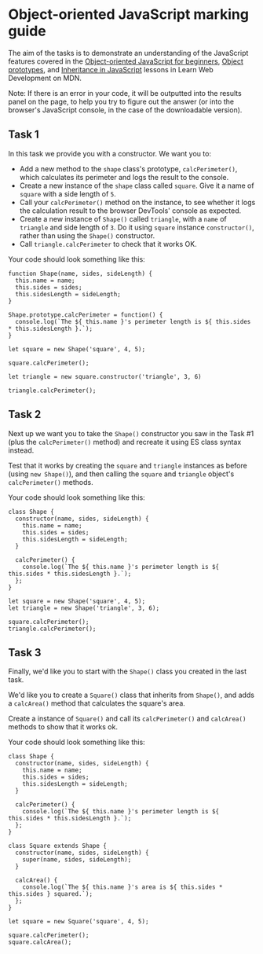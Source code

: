 # Object-oriented JavaScript marking guide

The aim of the tasks is to demonstrate an understanding of the JavaScript features covered in the [Object-oriented JavaScript for beginners](https://wiki.developer.mozilla.org/en-US/docs/Learn/JavaScript/Objects/Object-oriented_JS), [Object prototypes](https://wiki.developer.mozilla.org/en-US/docs/Learn/JavaScript/Objects/Object_prototypes), and [Inheritance in JavaScript](https://wiki.developer.mozilla.org/en-US/docs/Learn/JavaScript/Objects/Inheritance) lessons in Learn Web Development on MDN.

Note: If there is an error in your code, it will be outputted into the results panel on the page, to help you try to figure out the answer (or into the browser's JavaScript console, in the case of the downloadable version).

## Task 1

In this task we provide you with a constructor. We want you to:

* Add a new method to the `shape` class's prototype, `calcPerimeter()`, which calculates its perimeter and logs the result to the console.
* Create a new instance of the `shape` class called `square`. Give it a name of `square` with a side length of `5`.
* Call your `calcPerimeter()` method on the instance, to see whether it logs the calculation result to the browser DevTools' console as expected.
* Create a new instance of `Shape()` called `triangle`, with a `name` of `triangle` and side length of `3`. Do it using `square` instance `constructor()`, rather than using the `Shape()` constructor.
* Call `triangle.calcPerimeter` to check that it works OK.

Your code should look something like this:

```
function Shape(name, sides, sideLength) {
  this.name = name;
  this.sides = sides;
  this.sidesLength = sideLength;
}

Shape.prototype.calcPerimeter = function() {
  console.log(`The ${ this.name }'s perimeter length is ${ this.sides * this.sidesLength }.`);
}

let square = new Shape('square', 4, 5);

square.calcPerimeter();

let triangle = new square.constructor('triangle', 3, 6)

triangle.calcPerimeter();
```

## Task 2

Next up we want you to take the `Shape()` constructor you saw in the Task #1 (plus the `calcPerimeter()` method) and recreate it using ES class syntax instead. 

Test that it works by creating the `square` and `triangle` instances as before (using `new Shape()`), and then calling the `square` and `triangle` object's `calcPerimeter()` methods.

Your code should look something like this:

```
class Shape {
  constructor(name, sides, sideLength) {
    this.name = name;
    this.sides = sides;
    this.sidesLength = sideLength;
  }

  calcPerimeter() {
    console.log(`The ${ this.name }'s perimeter length is ${ this.sides * this.sidesLength }.`);
  };
}

let square = new Shape('square', 4, 5);
let triangle = new Shape('triangle', 3, 6);

square.calcPerimeter();
triangle.calcPerimeter();
```

## Task 3

Finally, we'd like you to start with the `Shape()` class you created in the last task.

We'd like you to create a `Square()` class that inherits from `Shape()`, and adds a `calcArea()` method that calculates the square's area.

Create a instance of `Square()` and call its `calcPerimeter()` and `calcArea()` methods to show that it works ok.

Your code should look something like this:

```
class Shape {
  constructor(name, sides, sideLength) {
    this.name = name;
    this.sides = sides;
    this.sidesLength = sideLength;
  }

  calcPerimeter() {
    console.log(`The ${ this.name }'s perimeter length is ${ this.sides * this.sidesLength }.`);
  };
}

class Square extends Shape {
  constructor(name, sides, sideLength) { 
    super(name, sides, sideLength); 
  }
  
  calcArea() {
    console.log(`The ${ this.name }'s area is ${ this.sides * this.sides } squared.`);
  };
}

let square = new Square('square', 4, 5);

square.calcPerimeter();
square.calcArea();
```

